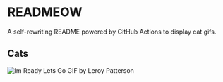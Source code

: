 # READMEOW

A self-rewriting README powered by GitHub Actions to display cat gifs.

## Cats

![Im Ready Lets Go GIF by Leroy Patterson](https://media1.giphy.com/media/CjmvTCZf2U3p09Cn0h/200.gif?cid=9acd02da6bwg49ibntiekqyq4xs9oddk3292grwc3pc8r8mp&ep=v1_gifs_search&rid=200.gif&ct=g)
